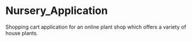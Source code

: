 # Nursery_Application
Shopping cart application for an online plant shop which offers a variety of house plants.
